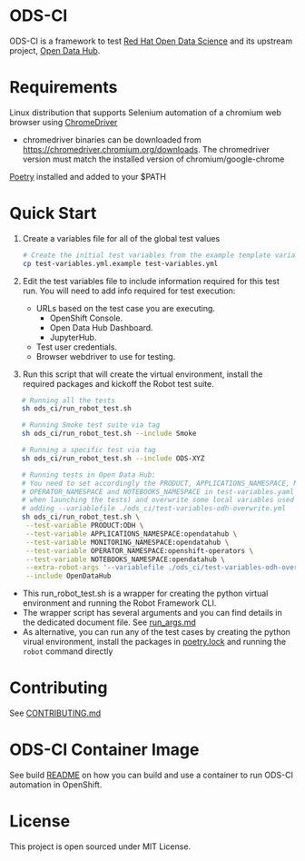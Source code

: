 # ODS-CI
ODS-CI is a framework to test [Red Hat Open Data Science](https://www.redhat.com/en/technologies/cloud-computing/openshift/openshift-data-science)
and its upstream project, [Open Data Hub](https://opendatahub.io/).

# Requirements
  Linux distribution that supports Selenium automation of a chromium web browser using [ChromeDriver](https://chromedriver.chromium.org)
  * chromedriver binaries can be downloaded from https://chromedriver.chromium.org/downloads. The chromedriver version must match the installed version of chromium/google-chrome

  [Poetry](https://python-poetry.org/docs/#installation) installed and added to your $PATH

# Quick Start
  1. Create a variables file for all of the global test values
     ```bash
     # Create the initial test variables from the example template variables file
     cp test-variables.yml.example test-variables.yml
     ```
  1. Edit the test variables file to include information required for this test run.
     You will need to add info required for test execution:
     * URLs based on the test case you are executing.<br>
        *   OpenShift Console.<br>
        *   Open Data Hub Dashboard.<br>
        *   JupyterHub.<br>
     * Test user credentials.
     * Browser webdriver to use for testing.

  1. Run this script that will create the virtual environment, install the required packages and kickoff the Robot test suite.
  ```bash
     # Running all the tests
     sh ods_ci/run_robot_test.sh

     # Running Smoke test suite via tag
     sh ods_ci/run_robot_test.sh --include Smoke

     # Running a specific test via tag
     sh ods_ci/run_robot_test.sh --include ODS-XYZ

     # Running tests in Open Data Hub:
     # You need to set accordingly the PRODUCT, APPLICATIONS_NAMESPACE, MONITORING_NAMESPACE,
     # OPERATOR_NAMESPACE and NOTEBOOKS_NAMESPACE in test-variables.yaml (or pass them as parameters
     # when launching the tests) and overwrite some local variables used in the test suites
     # adding --variablefile ./ods_ci/test-variables-odh-overwrite.yml
     sh ods_ci/run_robot_test.sh \
      --test-variable PRODUCT:ODH \
      --test-variable APPLICATIONS_NAMESPACE:opendatahub \
      --test-variable MONITORING_NAMESPACE:opendatahub \
      --test-variable OPERATOR_NAMESPACE:openshift-operators \
      --test-variable NOTEBOOKS_NAMESPACE:opendatahub \
      --extra-robot-args '--variablefile ./ods_ci/test-variables-odh-overwrite.yml' \
      --include OpenDataHub
   ```

   * This run_robot_test.sh is a wrapper for creating the python virtual environment and running the Robot Framework CLI.
   * The wrapper script has several arguments and you can find details in the dedicated document file. See [run_args.md](ods_ci/docs/RUN_ARGUMENTS.md)
   * As alternative, you can run any of the test cases by creating the python virual environment, install the packages in [poetry.lock](poetry.lock) and running the `robot` command directly


# Contributing
See [CONTRIBUTING.md](ods_ci/CONTRIBUTING.md)
# ODS-CI Container Image
See build [README](ods_ci/docs/ODS-CI-IMAGE-README.md) on how you can build and use a container to run ODS-CI automation in OpenShift.
# License
This project is open sourced under MIT License.

